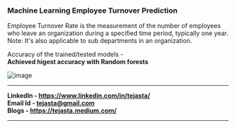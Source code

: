### Machine Learning Employee Turnover Prediction

Employee Turnover Rate is the measurement of the number of employees who leave an organization during a specified time period, typically one year.<br>
Note: It's also applicable to sub departments in an organization.<br>

Accuracy of the trained/tested models - <br>
<b>Achieved higest accuracy with Random forests</b>

![image](https://user-images.githubusercontent.com/13360641/111073345-55c0e380-8504-11eb-8318-0f4a2c69bf0f.png)

<hr>

<b>LinkedIn - https://www.linkedin.com/in/tejasta/ <br>
<b>Email Id - tejasta@gmail.com <br>
<b>Blogs - https://tejasta.medium.com/ <hr>
